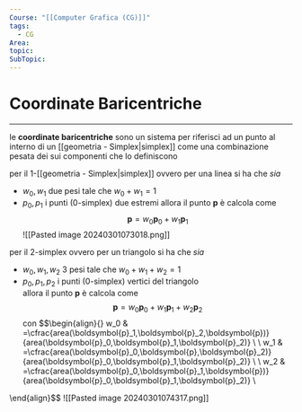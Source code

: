 ```yaml
---
Course: "[[Computer Grafica (CG)]]"
tags:
  - CG
Area: 
topic: 
SubTopic:
---
```


# Coordinate Baricentriche
---
le __coordinate baricentriche__ sono un sistema per riferisci ad un punto al interno di un [[geometria - Simplex|simplex]] come una combinazione pesata dei sui componenti che lo definiscono

per il 1-[[geometria - Simplex|simplex]] ovvero per una linea si ha che 
_sia_
- $w_0,w_1$ due pesi tale che $w_0+w_1=1$
- $p_0, p_1$ i punti (0-simplex) due estremi 
allora il punto $\boldsymbol{p}$ è calcola come
$$\boldsymbol{p}=w_0\boldsymbol{p}_0+w_1\boldsymbol{p}_1$$
![[Pasted image 20240301073018.png]]


per il 2-simplex ovvero per un triangolo si ha che 
_sia_
- $w_0, w_1,w_2$ 3 pesi tale che $w_0+w_1+w_2=1$
- $p_0,p_1,p_2$ i punti (0-simplex) vertici del triangolo  
allora il punto $\boldsymbol{p}$ è calcola come
$$\boldsymbol{p}=w_0\boldsymbol{p}_0+w_1\boldsymbol{p}_1+w_2\boldsymbol{p}_2$$con $$\begin{align}{}
w_0 & =\cfrac{area(\boldsymbol{p}_1,\boldsymbol{p}_2,\boldsymbol{p})}{area(\boldsymbol{p}_0,\boldsymbol{p}_1,\boldsymbol{p}_2)} \\ \\
w_1 & =\cfrac{area(\boldsymbol{p}_0,\boldsymbol{p},\boldsymbol{p}_2)}{area(\boldsymbol{p}_0,\boldsymbol{p}_1,\boldsymbol{p}_2)} \\ \\
w_2 & =\cfrac{area(\boldsymbol{p}_0,\boldsymbol{p}_1,\boldsymbol{p})}{area(\boldsymbol{p}_0,\boldsymbol{p}_1,\boldsymbol{p}_2)} \\

\end{align}$$
![[Pasted image 20240301074317.png]]